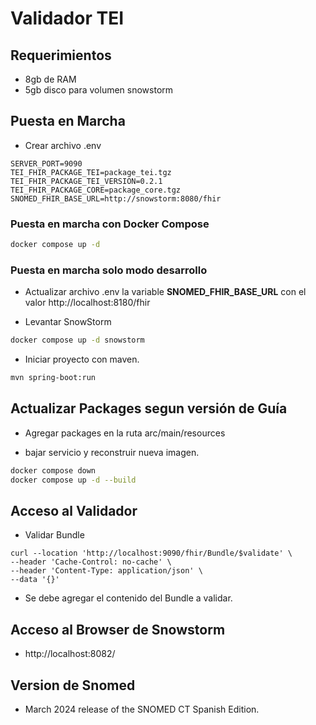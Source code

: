 # Validador TEI

## Requerimientos

* 8gb de RAM
* 5gb disco para volumen snowstorm

## Puesta en Marcha

* Crear archivo .env

```env
SERVER_PORT=9090
TEI_FHIR_PACKAGE_TEI=package_tei.tgz
TEI_FHIR_PACKAGE_TEI_VERSION=0.2.1
TEI_FHIR_PACKAGE_CORE=package_core.tgz
SNOMED_FHIR_BASE_URL=http://snowstorm:8080/fhir
```

### Puesta en marcha con Docker Compose

```bash
docker compose up -d
```

### Puesta en marcha solo modo desarrollo

* Actualizar archivo .env la variable **SNOMED_FHIR_BASE_URL** con el valor http://localhost:8180/fhir

* Levantar SnowStorm

```bash
docker compose up -d snowstorm
```

* Iniciar proyecto con maven.

```bash
mvn spring-boot:run
```

## Actualizar Packages segun versión de Guía

* Agregar packages en la ruta arc/main/resources

* bajar servicio y reconstruir nueva imagen.

```bash
docker compose down
docker compose up -d --build
```

## Acceso al Validador

* Validar Bundle

```
curl --location 'http://localhost:9090/fhir/Bundle/$validate' \
--header 'Cache-Control: no-cache' \
--header 'Content-Type: application/json' \
--data '{}'
```
* Se debe agregar el contenido del Bundle a validar.

## Acceso al Browser de Snowstorm

* http://localhost:8082/

## Version de Snomed

* March 2024 release of the SNOMED CT Spanish Edition. 